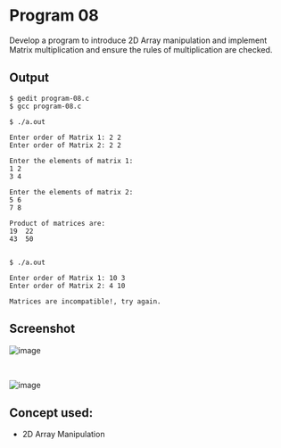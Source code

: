 # Program 08

Develop a program to introduce 2D Array manipulation and implement Matrix multiplication and ensure the rules of multiplication are checked.

## Output

```shell
$ gedit program-08.c 
$ gcc program-08.c 

$ ./a.out

Enter order of Matrix 1: 2 2
Enter order of Matrix 2: 2 2

Enter the elements of matrix 1:
1 2
3 4

Enter the elements of matrix 2:
5 6
7 8

Product of matrices are: 
19	22	
43	50	


$ ./a.out

Enter order of Matrix 1: 10 3
Enter order of Matrix 2: 4 10

Matrices are incompatible!, try again.

```

## Screenshot

![image](https://user-images.githubusercontent.com/44167922/50380630-c749b880-0692-11e9-9b77-d0345abbb41b.png)

<br>

![image](https://user-images.githubusercontent.com/44167922/50380645-40e1a680-0693-11e9-8a7d-d4b4d7ac1770.png)

## Concept used:

- 2D Array Manipulation

